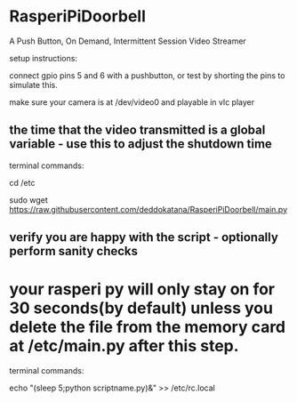 # RasperiPiDoorbell
A Push Button, On Demand, Intermittent Session Video Streamer

setup instructions:

connect gpio pins 5 and 6 with a pushbutton, or test by shorting the pins to simulate this.

make sure your camera is at /dev/video0 and playable in vlc player




## the time that the video transmitted is a global variable - use this to adjust the shutdown time

terminal commands:

cd /etc

sudo wget https://raw.githubusercontent.com/deddokatana/RasperiPiDoorbell/main.py

## verify you are happy with the script - optionally perform sanity checks

# your rasperi py will only stay on for 30 seconds(by default) unless you delete the file from the memory card at /etc/main.py after this step.

terminal commands:

echo "(sleep 5;python scriptname.py)&" >> /etc/rc.local
